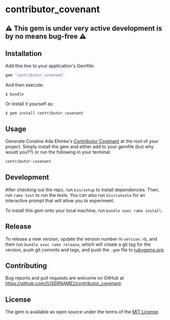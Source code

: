 # contributor_covenant

## :warning: This gem is under very active development is by no means bug-free :warning:

## Installation

Add this line to your application's Gemfile:

```ruby
gem 'contributor_covenant'
```

And then execute:

    $ bundle

Or install it yourself as:

    $ gem install contributor_covenant

## Usage

Generate Coraline Ada Ehmke's [Contributor Covenant](https://www.contributor-covenant.org/) at the root of your project. Simply install the gem and either add to your gemfile (but why would you??) or run the following in your terminal:

```sh
contributor-covenant
```

## Development

After checking out the repo, run `bin/setup` to install dependencies. Then, run `rake test` to run the tests. You can also run `bin/console` for an interactive prompt that will allow you to experiment.

To install this gem onto your local machine, run `bundle exec rake install`.

## Release

To release a new version, update the version number in `version.rb`, and then run `bundle exec rake release`, which will create a git tag for the version, push git commits and tags, and push the `.gem` file to [rubygems.org](https://rubygems.org).

## Contributing

Bug reports and pull requests are welcome on GitHub at https://github.com/[USERNAME]/contributor_covenant.

## License

The gem is available as open source under the terms of the [MIT License](https://opensource.org/licenses/MIT).
